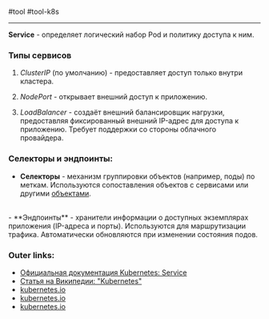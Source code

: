 #tool #tool-k8s

---
**Service** - определяет логический набор Pod и политику доступа к ним.

### Типы сервисов

1. *ClusterIP* (по умолчанию) - предоставляет доступ только внутри кластера. 

2. *NodePort* - открывает внешний доступ к приложению. 

3. *LoadBalancer* - создаёт внешний балансировщик нагрузки, предоставляя фиксированный внешний IP-адрес для доступа к приложению. Требует поддержки со стороны облачного провайдера.

### Селекторы и эндпоинты:

- **Селекторы** - механизм группировки объектов (например, поды) по меткам. 
	Используются сопоставления объектов с сервисами или другими [объектами](5.%20Tools/Kubernetes/2.2.%20ReplicaSet.md). 
<br>
- **Эндпоинты** - хранители информации о доступных экземплярах приложения (IP-адреса и порты). 
	Используются для маршрутизации трафика.  
	Автоматически обновляются при изменении состояния подов.

### Outer links:
- [Официальная документация Kubernetes: Service](https://kubernetes.io/ru/docs/concepts/services-networking/service/)
- [Статья на Википедии: "Kubernetes"](https://en.wikipedia.org/wiki/Kubernetes)
- [kubernetes.io](https://kubernetes.io/ru/docs/tutorials/kubernetes-basics/expose/expose-intro/?utm_source=chatgpt.com)
- [kubernetes.io](https://kubernetes.io/ru/docs/tutorials/kubernetes-basics/scale/scale-intro/?utm_source=chatgpt.com)
- [kubernetes.io](https://kubernetes.io/ru/docs/concepts/overview/working-with-objects/labels/?utm_source=chatgpt.com)